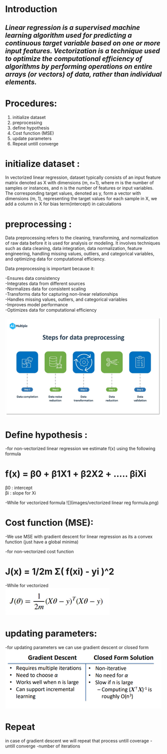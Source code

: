 # Introduction

## _Linear regression is a supervised machine learning algorithm used for predicting a continuous target variable based on one or more input features. Vectorization is a technique used to optimize the computational efficiency of algorithms by performing operations on entire arrays (or vectors) of data, rather than individual elements._


# Procedures:

1) initialize dataset
2) preprocessing 
3) define hypothesis
4) Cost function (MSE)
5) update parameters
6) Repeat untill converge


# initialize dataset :
In vectorized linear regression, dataset typically consists of an input feature matrix denoted as X with dimensions (m, n+1), where m is the number of samples or instances, and n is the number of features or input variables. The corresponding target values, denoted as y, form a vector with dimensions (m, 1), representing the target values for each sample in X, we add a column in X for bias term(intercept) in calculations

# preprocessing : 
Data preprocessing refers to the cleaning, transforming, and normalization of raw data before it is used for analysis or modeling. It involves techniques such as data cleaning, data integration, data normalization, feature engineering, handling missing values, outliers, and categorical variables, and optimizing data for computational efficiency.

Data preprocessing is important because it:

-Ensures data consistency  
-Integrates data from different sources  
-Normalizes data for consistent scaling  
-Transforms data for capturing non-linear relationships  
-Handles missing values, outliers, and categorical variables  
-Improves model performance  
-Optimizes data for computational efficiency

![](images/data-preprocessing-steps-flow-chart-1200x760.jpg)

# Define hypothesis :
-for non-vectorized linear regression we estimate f(x) using the following formula<br />
# f(x) = β0 + β1X1 + β2X2 + ..... βiXi     
β0 : intercept                        
βi : slope for Xi                     

-While for vectorized formula 
![](images/vectorized linear reg formula.png)


# Cost function (MSE):

-We use MSE with gradient descent for linear regression as its a convex function (just have a global minima)   

-for non-vectorized cost function
# J(x) = 1/2m  Σ( f(xi) - yi )^2

-While for vectorized  
![](images/vec_cost.png)


# updating parameters:
-for updating parameters we can use gradient descent or closed form
![](images/img.png)

# Repeat 
in case of gradient descent we will repeat that process untill coverage
-untill converge 
-number of iterations